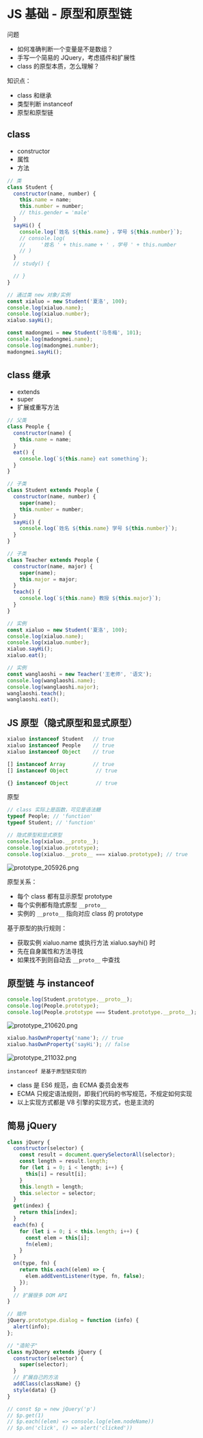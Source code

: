 # JS 基础 - 原型和原型链

问题

- 如何准确判断一个变量是不是数组？
- 手写一个简易的 JQuery，考虑插件和扩展性
- class 的原型本质，怎么理解？

知识点：

- class 和继承
- 类型判断 instanceof
- 原型和原型链

## class

- constructor
- 属性
- 方法

```js
// 类
class Student {
  constructor(name, number) {
    this.name = name;
    this.number = number;
    // this.gender = 'male'
  }
  sayHi() {
    console.log(`姓名 ${this.name} ，学号 ${this.number}`);
    // console.log(
    //     '姓名 ' + this.name + ' ，学号 ' + this.number
    // )
  }
  // study() {

  // }
}

// 通过类 new 对象/实例
const xialuo = new Student('夏洛', 100);
console.log(xialuo.name);
console.log(xialuo.number);
xialuo.sayHi();

const madongmei = new Student('马冬梅', 101);
console.log(madongmei.name);
console.log(madongmei.number);
madongmei.sayHi();
```

## class 继承

- extends
- super
- 扩展或重写方法

```js
// 父类
class People {
  constructor(name) {
    this.name = name;
  }
  eat() {
    console.log(`${this.name} eat something`);
  }
}

// 子类
class Student extends People {
  constructor(name, number) {
    super(name);
    this.number = number;
  }
  sayHi() {
    console.log(`姓名 ${this.name} 学号 ${this.number}`);
  }
}

// 子类
class Teacher extends People {
  constructor(name, major) {
    super(name);
    this.major = major;
  }
  teach() {
    console.log(`${this.name} 教授 ${this.major}`);
  }
}

// 实例
const xialuo = new Student('夏洛', 100);
console.log(xialuo.name);
console.log(xialuo.number);
xialuo.sayHi();
xialuo.eat();

// 实例
const wanglaoshi = new Teacher('王老师', '语文');
console.log(wanglaoshi.name);
console.log(wanglaoshi.major);
wanglaoshi.teach();
wanglaoshi.eat();
```

## JS 原型（隐式原型和显式原型）

```js
xialuo instanceof Student   // true
xialuo instanceof People    // true
xialuo instanceof Object    // true

[] instanceof Array         // true
[] instanceof Object         // true

{} instanceof Object         // true
```

原型

```js
// class 实际上是函数，可见是语法糖
typeof People; // 'function'
typeof Student; // 'function'

// 隐式原型和显式原型
console.log(xialuo.__proto__);
console.log(xialuo.prototype);
console.log(xialuo.__proto__ === xialuo.prototype); // true
```

![prototype_205926.png](./img/prototype_205926.png)

原型关系：

- 每个 class 都有显示原型 prototype
- 每个实例都有隐式原型 `__proto__`
- 实例的 `__proto__` 指向对应 class 的 prototype

基于原型的执行规则：

- 获取实例 xialuo.name 或执行方法 xialuo.sayhi() 时
- 先在自身属性和方法寻找
- 如果找不到则自动去 `__proto__` 中查找

## 原型链 与 instanceof

```js
console.log(Student.prototype.__proto__);
console.log(People.prototype);
console.log(People.prototype === Student.prototype.__proto__);
```

![prototype_210620.png](./img/prototype_210620.png)

```js
xialuo.hasOwnProperty('name'); // true
xialuo.hasOwnProperty('sayHi'); // false
```

![prototype_211032.png](./img/prototype_211032.png)

`instanceof 是基于原型链实现的`

- class 是 ES6 规范，由 ECMA 委员会发布
- ECMA 只规定语法规则，即我们代码的书写规范，不规定如何实现
- 以上实现方式都是 V8 引擎的实现方式，也是主流的

## 简易 jQuery

```js
class jQuery {
  constructor(selector) {
    const result = document.querySelectorAll(selector);
    const length = result.length;
    for (let i = 0; i < length; i++) {
      this[i] = result[i];
    }
    this.length = length;
    this.selector = selector;
  }
  get(index) {
    return this[index];
  }
  each(fn) {
    for (let i = 0; i < this.length; i++) {
      const elem = this[i];
      fn(elem);
    }
  }
  on(type, fn) {
    return this.each((elem) => {
      elem.addEventListener(type, fn, false);
    });
  }
  // 扩展很多 DOM API
}

// 插件
jQuery.prototype.dialog = function (info) {
  alert(info);
};

// "造轮子"
class myJQuery extends jQuery {
  constructor(selector) {
    super(selector);
  }
  // 扩展自己的方法
  addClass(className) {}
  style(data) {}
}

// const $p = new jQuery('p')
// $p.get(1)
// $p.each((elem) => console.log(elem.nodeName))
// $p.on('click', () => alert('clicked'))
```
